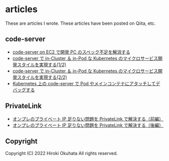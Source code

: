 # articles

These are articles I wrote.
These articles have been posted on Qiita, etc.

## code-server
- [code-server on EC2 で開発 PC のスペック不足を解消する](code-server-on-ec2/code-server-on-ec2.md)
- [code-server で in-Cluster ＆ in-Pod な Kubernetes のマイクロサービス開発スタイルを実現する(1/2)](code-server-on-kubernetes/code-server-on-kubernetes-part1.md)
- [code-server で in-Cluster ＆ in-Pod な Kubernetes のマイクロサービス開発スタイルを実現する(2/2)](code-server-on-kubernetes/code-server-on-kubernetes-part2.md)
- [Kubernetes 上の code-server で Pod やメインコンテナにアタッチしてデバッグする](code-server-on-kubernetes/code-server-on-kubernetes-debug.md)

## PrivateLink

- [オンプレのプライベート IP 足りない問題を PrivateLink で解決する（前編）](privatelink/private-address-shortage-part1.md)
- [オンプレのプライベート IP 足りない問題を PrivateLink で解決する（後編）](privatelink/private-address-shortage-part2.md)

## Copyright

Copyright (C) 2022 Hiroki Okuhata
All rights reserved.
